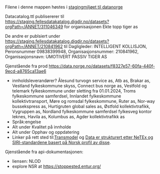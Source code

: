 Filene i denne mappen høstes i [stagingmiljøet til datanorge](https://data.norge.no/datasets/f8327e57-60fa-440f-9ecd-a8765ca13ae6)

Datacatalog.ttl publisererer til https://staging.fellesdatakatalog.digdir.no/datasets?orgPath=/ANNET/311046349 for organisasjonen Ekte topp tiger as

De andre er publsiert under https://staging.fellesdatakatalog.digdir.no/datasets?orgPath=/ANNET/210841962
til 
Dagligleder: INTELLIGENT KOLLISJON, Peronsnummer 09838399948,  Organisasjonsnummer: 210841962, Organisasjonsnavn: UMOTIVERT PASSIV TIGER AS

Gjenstående fra prod https://data.norge.no/datasets/f8327e57-60fa-440f-9ecd-a8765ca13ae6
* innholdsleverandører? Ålesund turvogn service as, Atb as, Brakar as, Vestland fylkeskommune skyss, Connect bus norge as, Vestfold og telemark fylkeskommune under sletting fra 01.01.2024, Troms fylkeskommune samferdsel, Innlandet fylkeskommune kollektivtransport, Møre og romsdal fylkeskommune, Ruter as, Nor-way bussekspress as, Hurtigruten global sales as, Østfold kollektivtrafikk, Vygruppen as, Nordland fylkeskommune samferdsel fylkesveg kontor leknes, Havila as, Kolumbus as, Agder kollektivtrafikk as
* Språk:engelse
* Alt under Kvalitet på innholde
* Alt under Opphav og oppdatering
* Linker på rett sted til:[Transmodel](http://www.transmodel-cen.eu/) og [Data er strukturert etter NeTEx og SIRI-standardene basert på Norsk profil av disse](https://enturas.atlassian.net/wiki/spaces/PUBLIC/).

Gjenstående fra api-dokumentasjonen:
* liensen: NLOD
* explore NSR at https://stoppested.entur.org/